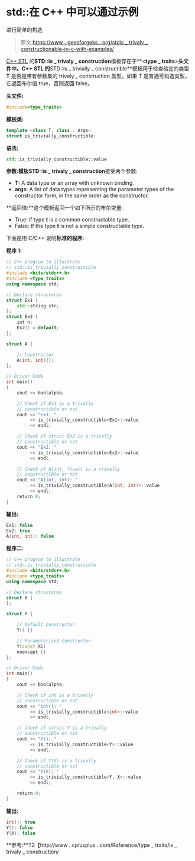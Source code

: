 # std::在 C++ 中可以通过示例

进行简单的构造

> 原文:[https://www . geesforgeks . org/stdis _ trivaly _ constructionable-in-c-with-examples/](https://www.geeksforgeeks.org/stdis_trivially_constructible-in-c-with-examples/)

[C++ STL](https://www.geeksforgeeks.org/the-c-standard-template-library-stl/) 的**STD::is _ trivaly _ construction**模板存在于**<**type _ traits**>**头文件中。C++ STL 的**STD::is _ trivially _ constructible**模板用于检查给定的类型 **T** 是否是带有参数集的 trivaly _ construction 类型。如果 T 是普通可构造类型，它返回布尔值 true，否则返回 false。

**头文件:**

```cpp
#include<type_traits>

```

**模板类:**

```cpp
template <class T, class.. Args>
struct is_trivially_constructible;

```

**语法:**

```cpp
std::is_trivially_constructible::value

```

**参数:**模板**STD::is _ trivaly _ construction**接受两个参数:

*   **T:** A data type or an array with unknown binding.
*   **args:** A list of data types representing the parameter types of the constructor form, in the same order as the constructor.

**返回值:**这个模板返回一个如下所示的布尔变量:

*   True: if type **t** is a common constructable type.
*   False: If the type **t** is not a simple constructable type.

下面是用 C/C++ 说明**标准的程序:**

**程序 1:**

```cpp
// C++ program to illustrate
// std::is_trivially_constructible
#include <bits/stdc++.h>
#include <type_traits>
using namespace std;

// Declare structures
struct Ex1 {
    std::string str;
};
struct Ex2 {
    int n;
    Ex2() = default;
};

struct A {

    // Constructor
    A(int, int){};
};

// Driver Code
int main()
{
    cout << boolalpha;

    // Check if Ex1 is a trivally
    // constructible or not
    cout << "Ex1: "
         << is_trivially_constructible<Ex1>::value
         << endl;

    // Check if struct Ex2 is a trivally
    // constructible or not
    cout << "Ex2: "
         << is_trivially_constructible<Ex2>::value
         << endl;

    // Check if A(int, float) is a trivally
    // constructible or not
    cout << "A(int, int): "
         << is_trivially_constructible<A(int, int)>::value
         << endl;
    return 0;
}
```

**输出:**

```cpp
Ex1: false
Ex2: true
A(int, int): false

```

**程序二:**

```cpp
// C++ program to illustrate
// std::is_trivially_constructible
#include <bits/stdc++.h>
#include <type_traits>
using namespace std;

// Declare structures
struct X {
};

struct Y {

    // Default Constructor
    Y() {}

    // Parameterized Constructor
    Y(const X&)
    noexcept {}
};

// Driver Code
int main()
{
    cout << boolalpha;

    // Check if int is a trivally
    // constructible or not
    cout << "int(): "
         << is_trivially_constructible<int>::value
         << endl;

    // Check if struct Y is a trivally
    // constructible or not
    cout << "Y(): "
         << is_trivially_constructible<Y>::value
         << endl;

    // Check if Y(X) is a trivally
    // constructible or not
    cout << "Y(X): "
         << is_trivially_constructible<Y, X>::value
         << endl;

    return 0;
}
```

**输出:**

```cpp
int(): true
Y(): false
Y(X): false

```

**参考:**T2【http://www . cplusplus . com/Reference/type _ traits/is _ trivaly _ construction/